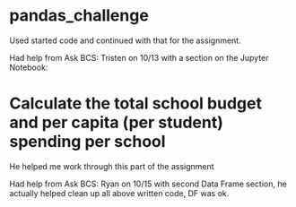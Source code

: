 # pandas_challenge

Used started code and continued with that for the assignment.

Had help from Ask BCS: Tristen on 10/13 with a section on the Jupyter Notebook:

# Calculate the total school budget and per capita (per student) spending per school
He helped me work through this part of the assignment

Had help from Ask BCS: Ryan on 10/15 with second Data Frame section, he actually helped clean up all above written code, DF was ok.

